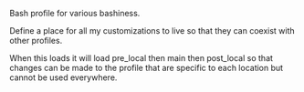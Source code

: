 Bash profile for various bashiness.  

Define a place for all my customizations to live so that they can coexist
with other profiles.

When this loads it will load pre_local then main then post_local so that 
changes can be made to the profile that are specific to each location but
cannot be used everywhere.
